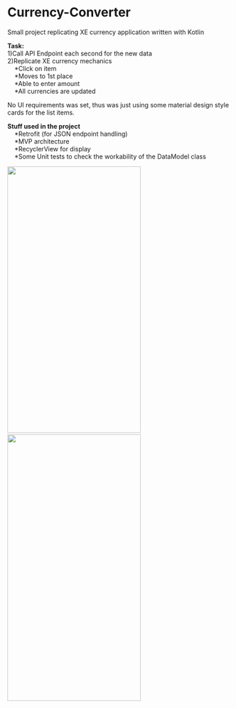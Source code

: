# Currency-Converter
Small project replicating XE currency application written with Kotlin

**Task:**<br/>
1)Call API Endpoint each second for the new data<br/>
2)Replicate XE currency mechanics<br/>
&nbsp;&nbsp;&nbsp;&nbsp;*Click on item<br/>
&nbsp;&nbsp;&nbsp;&nbsp;*Moves to 1st place<br/>
&nbsp;&nbsp;&nbsp;&nbsp;*Able to enter amount<br/>
&nbsp;&nbsp;&nbsp;&nbsp;*All currencies are updated<br/>

No UI requirements was set, thus was just using some material design style cards for the list items.

**Stuff used in the project**<br/>
&nbsp;&nbsp;&nbsp;&nbsp;*Retrofit (for JSON endpoint handling)<br/>
&nbsp;&nbsp;&nbsp;&nbsp;*MVP architecture<br/>
&nbsp;&nbsp;&nbsp;&nbsp;*RecyclerView for display<br/>
&nbsp;&nbsp;&nbsp;&nbsp;*Some Unit tests to check the workability of the DataModel class<br/>

<img src="https://i.imgur.com/RSZAFVG.png" width="300" height="600">&nbsp;&nbsp;&nbsp;&nbsp;<img src="https://i.imgur.com/QIZM9FX.jpg" width="300" height="600">
